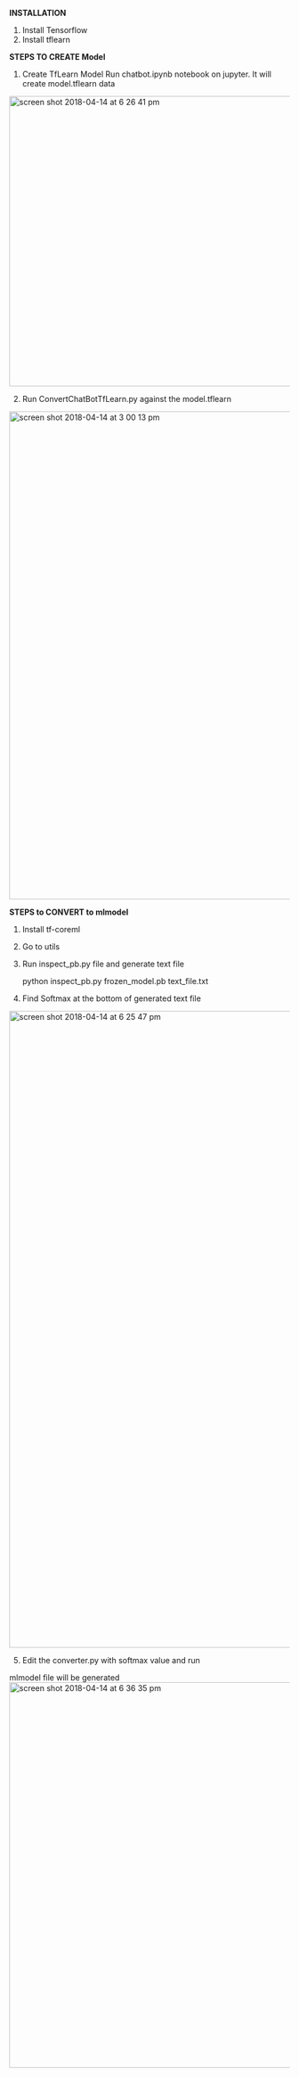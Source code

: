 <b>INSTALLATION</b>
1. Install Tensorflow 
2. Install tflearn

<b>STEPS TO CREATE Model</b>

1. Create TfLearn Model
Run chatbot.ipynb notebook on jupyter. It will create model.tflearn data

<img width="521" alt="screen shot 2018-04-14 at 6 26 41 pm" src="https://user-images.githubusercontent.com/18491653/38774024-cc8eee7a-4011-11e8-9074-d680bbf86b14.png">

2. Run ConvertChatBotTfLearn.py against the model.tflearn
<img width="876" alt="screen shot 2018-04-14 at 3 00 13 pm" src="https://user-images.githubusercontent.com/18491653/38774055-3a9e6ad4-4013-11e8-9615-6a1522a60fd8.png">

<b> STEPS to CONVERT to mlmodel </b>

  1. Install tf-coreml
  2. Go to utils
  3. Run inspect_pb.py file and generate text file

     python inspect_pb.py frozen_model.pb text_file.txt

  4. Find Softmax at the bottom of generated text file
  
<img width="1143" alt="screen shot 2018-04-14 at 6 25 47 pm" src="https://user-images.githubusercontent.com/18491653/38774026-cf18bae0-4011-11e8-86f1-b7aa90fe711d.png">

  5. Edit the converter.py with softmax value and run
  
 mlmodel file will be generated
<img width="692" alt="screen shot 2018-04-14 at 6 36 35 pm" src="https://user-images.githubusercontent.com/18491653/38774043-f1872016-4012-11e8-838c-509886bfce7a.png">
